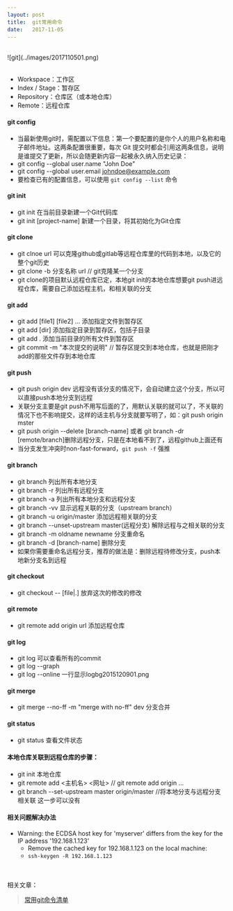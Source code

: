 ```yaml
---
layout: post                      
title:  git常用命令
date:   2017-11-05      
---
```


<br>
![git](../images/2017110501.png)
<br><br>

* Workspace：工作区
* Index / Stage：暂存区
* Repository：仓库区（或本地仓库）
* Remote：远程仓库

#### git config
* 当最新使用git时，需配置以下信息：第一个要配置的是你个人的用户名称和电子邮件地址。这两条配置很重要，每次 Git 提交时都会引用这两条信息，说明是谁提交了更新，所以会随更新内容一起被永久纳入历史记录：
* git config --global user.name "John Doe"
* git config --global user.email johndoe@example.com
* 要检查已有的配置信息，可以使用 `git config --list` 命令

#### git init
* git init 在当前目录新建一个Git代码库
* git init [project-name] 新建一个目录，将其初始化为Git仓库

#### git clone
* git clnoe url 可以克隆github或gitlab等远程仓库里的代码到本地，以及它的整个git历史
* git clone -b 分支名称 url // git克隆某一个分支
* git clone的项目默认远程仓库已定，本地git init的本地仓库想要git push进远程仓库，需要自己添加远程主机，和相关联的分支

#### git add
* git add [file1] [file2] ... 添加指定文件到暂存区
* git add [dir] 添加指定目录到暂存区，包括子目录
* git add . 添加当前目录的所有文件到暂存区
* git commit -m "本次提交的说明" // 暂存区提交到本地仓库，也就是把刚才add的那些文件存到本地仓库

#### git push
* git push origin dev 远程没有该分支的情况下，会自动建立这个分支，所以可以直接push本地分支到远程
* 关联分支主要是git push不用写后面的了，用默认关联的就可以了，不关联的情况下也不影响提交，这样的话主机与分支就要写明了，如：git push origin mster
* git push origin --delete [branch-name] 或者 git branch -dr [remote/branch]删除远程分支，只是在本地看不到了，远程github上面还有
* 当分支发生冲突时non-fast-forward，`git push -f` 强推

#### git branch
* git branch 列出所有本地分支
* git branch -r 列出所有远程分支
* git branch -a 列出所有本地分支和远程分支
* git branch -vv 显示远程关联的分支（upstream branch）
* git branch -u origin/master 添加远程相关联的分支
* git branch --unset-upstream master(远程分支) 解除远程与之相关联的分支
* git branch -m oldname newname 分支重命名
* git branch -d [branch-name] 删除分支
* 如果你需要重命名远程分支，推荐的做法是：删除远程待修改分支，push本地新分支名到远程

#### git checkout
* git checkout -- \[file\|.\] 放弃这次的修改的修改

#### git remote
* git remote add origin url 添加远程仓库

#### git log
* git log 可以查看所有的commit
* git log --graph
* git log --online 一行显示logbg2015120901.png

#### git merge
* git merge --no-ff -m "merge with no-ff" dev 分支合并

#### git status
* git status 查看文件状态

#### 本地仓库关联到远程仓库的步骤：
* git init 本地仓库
* git remote add <主机名> <网址>   // git remote add origin ...
* git branch --set-upstream master origin/master   //将本地分支与远程分支相关联  这一步可以没有

#### 相关问题解决办法
* Warning: the ECDSA host key for 'myserver' differs from the key for the IP address '192.168.1.123'
    * Remove the cached key for 192.168.1.123 on the local machine:
    * `ssh-keygen -R 192.168.1.123`

<br><br>
相关文章：
>[常用git命令清单](http://www.ruanyifeng.com/blog/2015/12/git-cheat-sheet.html)
